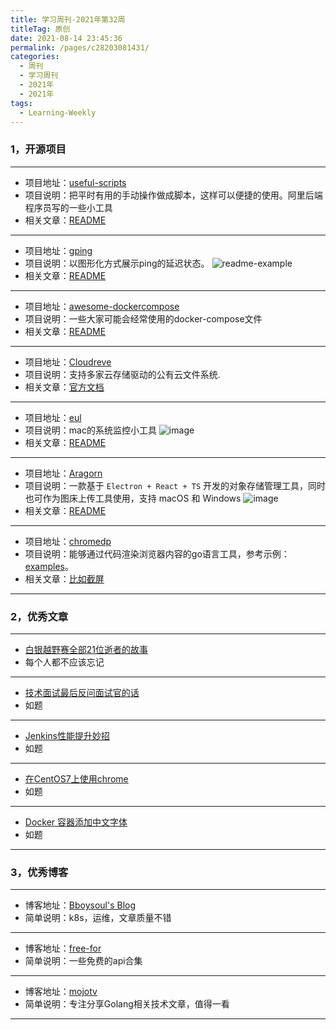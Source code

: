 ```yaml
---
title: 学习周刊-2021年第32周
titleTag: 原创
date: 2021-08-14 23:45:36
permalink: /pages/c28203081431/
categories:
  - 周刊
  - 学习周刊
  - 2021年
  - 2021年
tags:
  - Learning-Weekly
---
```



### **1，开源项目**

------

- 项目地址：[useful-scripts](https://github.com/oldratlee/useful-scripts)
- 项目说明：把平时有用的手动操作做成脚本，这样可以便捷的使用。阿里后端程序员写的一些小工具
- 相关文章：[README](https://github.com/oldratlee/useful-scripts/blob/dev-2.x/README.md)

---

- 项目地址：[gping](https://github.com/orf/gping)
- 项目说明：以图形化方式展示ping的延迟状态。
![readme-example](http://t.eryajf.net/imgs/2021/09/8901cef9e077269d.gif)
- 相关文章：[README](https://github.com/orf/gping/blob/master/readme.md)

---

- 项目地址：[awesome-dockercompose](https://github.com/bboysoulcn/awesome-dockercompose)
- 项目说明：一些大家可能会经常使用的docker-compose文件
- 相关文章：[README](https://github.com/bboysoulcn/awesome-dockercompose/blob/master/README.md)

---

- 项目地址：[Cloudreve](https://github.com/cloudreve/Cloudreve)
- 项目说明：支持多家云存储驱动的公有云文件系统.
- 相关文章：[官方文档](https://docs.cloudreve.org/)

---

- 项目地址：[eul](https://github.com/gao-sun/eul)
- 项目说明：mac的系统监控小工具
  ![image](http://t.eryajf.net/imgs/2021/09/b90f43d7f3ab4256.jpg)
- 相关文章：[README](https://github.com/gao-sun/eul/blob/master/README.md)

---

- 项目地址：[Aragorn](https://github.com/njzydark/Aragorn)
- 项目说明：一款基于 `Electron + React + TS` 开发的对象存储管理工具，同时也可作为图床上传工具使用，支持 macOS 和 Windows
  ![image](http://t.eryajf.net/imgs/2021/09/11b32b29528f0d20.jpg)
- 相关文章：[README](https://github.com/njzydark/Aragorn/blob/master/README.md)

---

- 项目地址：[chromedp](https://github.com/chromedp/chromedp)
- 项目说明：能够通过代码渲染浏览器内容的go语言工具，参考示例：[examples](https://github.com/chromedp/examples)。
- 相关文章：[比如截屏](https://github.com/chromedp/examples/tree/master/screenshot)

------

### **2，优秀文章**

------

-   [白银越野赛全部21位逝者的故事](https://github.com/yihong0618/running_page/issues/135)
- 每个人都不应该忘记

----

-  [技术面试最后反问面试官的话](https://github.com/yifeikong/reverse-interview-zh?utm_campaign=explore-email&utm_medium=email&utm_source=newsletter&utm_term=daily)
- 如题

---

- [Jenkins性能提升妙招](http://ijyun.github.io/2016/09/06/jenkins-performance-hints.html)
- 如题

---

-  [在CentOS7上使用chrome](https://www.jianshu.com/p/b5f3025b5cdd)
-  如题

---

-  [Docker 容器添加中文字体](https://blog.csdn.net/jiaobuchong/article/details/108891406)
-  如题

------

### **3，优秀博客**

------

- 博客地址：[Bboysoul's Blog](https://www.bboy.app/)
- 简单说明：k8s，运维，文章质量不错

----

- 博客地址：[free-for](https://free-for.dev/)
- 简单说明：一些免费的api合集

---

- 博客地址：[mojotv](https://mojotv.cn/)
- 简单说明：专注分享Golang相关技术文章，值得一看

------
